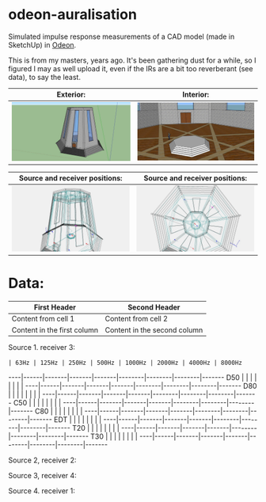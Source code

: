 # odeon-auralisation

Simulated impulse response measurements of a CAD model (made in SketchUp) in [Odeon](https://odeon.dk/).

This is from my masters, years ago. It's been gathering dust for a while, so I figured I may as well upload it, even if the IRs are a bit too reverberant (see data), to say the least.

Exterior:                      | Interior:
:-----------------------------:|:-----------------------------:
![](images/exterior.png)       | ![](images/interior.png)

Source and receiver positions: | Source and receiver positions:
:-----------------------------:|:-----------------------------:
![](images/positions_01.jpg)   | ![](images/positions_02.jpg)

# Data:

First Header | Second Header
------------ | -------------
Content from cell 1 | Content from cell 2
Content in the first column | Content in the second column

Source 1. receiver 3:

    | 63Hz | 125Hz | 250Hz | 500Hz | 1000Hz | 2000Hz | 4000Hz | 8000Hz
----|------|-------|-------|-------|--------|--------|--------|-------
D50 |      |       |       |       |        |        |        |
----|------|-------|-------|-------|--------|--------|--------|-------
D80 |      |       |       |       |        |        |        |
----|------|-------|-------|-------|--------|--------|--------|-------
C50 |      |       |       |       |        |        |        |
----|------|-------|-------|-------|--------|--------|--------|-------
C80 |      |       |       |       |        |        |        |
----|------|-------|-------|-------|--------|--------|--------|-------
EDT |      |       |       |       |        |        |        |
----|------|-------|-------|-------|--------|--------|--------|-------
T20 |      |       |       |       |        |        |        |
----|------|-------|-------|-------|--------|--------|--------|-------
T30 |      |       |       |       |        |        |        |
----|------|-------|-------|-------|--------|--------|--------|-------

Source 2, receiver 2:

Source 3, receiver 4:

Source 4. receiver 1: